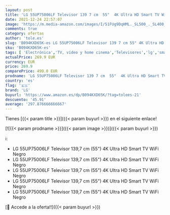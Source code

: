 ```yaml
---
layout: post
title: 'LG 55UP75006LF Televisor 139 7 cm  55"  4K Ultra HD Smart TV WiFi Negro'
date: 2021-12-24 22:57:07
image: 'https://m.media-amazon.com/images/I/51FUg9DqHML._SL500_._SL400_.jpg'
comments: true
category: ofertas
author: 'tole.es'
slug: 'B094KXD65K-es LG 55UP75006LF Televisor 139 7 cm 55" 4K Ultra HD Smart TV...'
sku: 'B094KXD65K-es'
tags: [ 'Electrónica','TV, vídeo y home cinema','Televisores','lg','smart','televisor','tv', ]
actualPrice: 269.9 EUR
currency: EUR
price: 269.9
comparePrice: 499.0 EUR
prodname: 'LG 55UP75006LF Televisor 139 7 cm  55"  4K Ultra HD Smart TV WiFi Negro'
country: 'es'
flag: '🇪🇸'
brand: 'LG'
buyurl: 'https://www.amazon.es/dp/B094KXD65K/?tag=tolees-21'
descuento: '45.91'
average: '297.876666666667'
---
```


Tienes [{{< param title >}}]({{< param buyurl >}}) en el siguiente enlace!

[![{{< param prodname >}}]({{< param image >}})]({{< param buyurl >}})

ℹ️:

- LG 55UP75006LF Televisor 139,7 cm (55") 4K Ultra HD Smart TV WiFi Negro
- LG 55UP75006LF Televisor 139,7 cm (55") 4K Ultra HD Smart TV WiFi Negro
- LG 55UP75006LF Televisor 139,7 cm (55") 4K Ultra HD Smart TV WiFi Negro
- LG 55UP75006LF Televisor 139,7 cm (55") 4K Ultra HD Smart TV WiFi Negro
- LG 55UP75006LF Televisor 139,7 cm (55") 4K Ultra HD Smart TV WiFi Negro

[🛒 Accede a la oferta!!]({{< param buyurl >}})
